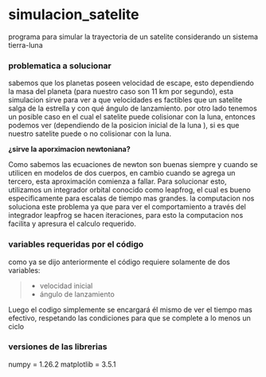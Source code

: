 # simulacion_satelite
programa para simular la trayectoria de un satelite considerando un sistema tierra-luna

### problematica a solucionar
sabemos que los planetas poseen velocidad de escape, esto dependiendo la masa del planeta (para nuestro caso son 11 km por segundo), esta simulacion sirve para ver a que velocidades es factibles que un satelite salga de la estrella y con qué ángulo de lanzamiento.
por otro lado tenemos un posible caso en el cual el satelite puede colisionar con la luna, entonces podemos ver (dependiendo de la posicion inicial de la luna ), si es que nuestro satelite puede o no colisionar con la luna.

**¿sirve la aporximacion newtoniana?**

Como sabemos las ecuaciones de newton son buenas siempre y cuando se utilicen en modelos de dos cuerpos, en cambio cuando se agrega un tercero, esta aproximación comienza a fallar. Para solucionar esto, utilizamos un integrador orbital conocido como leapfrog, el cual es bueno especificamente para escalas de tiempo mas grandes.
la computacion nos soluciona este problema ya que para ver el comportamiento a través del integrador leapfrog se hacen iteraciones, para esto la computacion nos facilita y apresura el calculo requerido.

### variables requeridas por el código
como ya se dijo anteriormente el código requiere solamente de dos variables:

  >* velocidad inicial
  >* ángulo de lanzamiento

Luego el codigo simplemente se encargará él mismo de ver el tiempo mas efectivo, respetando las condiciones para que se complete a lo menos un ciclo 
### versiones de las librerias
numpy = 1.26.2
matplotlib = 3.5.1
